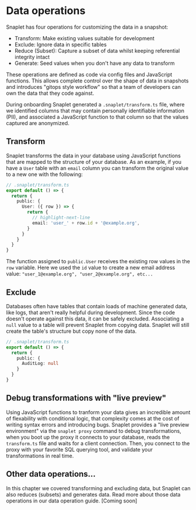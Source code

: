# Data operations

Snaplet has four operations for customizing the data in a snapshot:
- Transform: Make existing values suitable for development
- Exclude: Ignore data in specific tables
- Reduce (Subset): Capture a subset of data whilst keeping referential integrity intact
- Generate: Seed values when you don't have any data to transform

These operations are defined as code via config files and JavaScript functions.
This allows complete control over the shape of data in snapshots and introduces "gitops style workflow" so that a team of developers can own the data that they code against.

During onboarding Snaplet generated a `.snaplet/transform.ts` file, where we identified columns that may contain personally identifiable information (PII), and associated a JavaScript function to that column so that the values captured are anonymized.

## Transform

Snaplet transforms the data in your database using JavaScript functions that are mapped to the structure of your database.
As an example, if you have a `User` table with an `email` column you can transform the original value to a new one with the following:

```typescript
// .snaplet/transform.ts
export default () => {
  return {
    public: {
      User: ({ row }) => {
        return {
          // highlight-next-line
          email: 'user_' + row.id + '@example.org', 
        }
      }
    }
  }
}
```

The function assigned to `public.User` receives the existing row values in the `row` variable. Here we used the `id` value to create a new email address value: `"user_1@example.org", "user_2@example.org", etc...` 

## Exclude

Databases often have tables that contain loads of machine generated data, like logs, that aren't really helpful during development.
Since the code doesn't operate against this data, it can be safely excluded.
Associating a `null` value to a table will prevent Snaplet from copying data.
Snaplet will still create the table's structure but copy none of the data.

```typescript
// .snaplet/transform.ts
export default () => {
  return {
    public: {
      AuditLog: null
    }
  }
}
```

## Debug transformations with "live preview"

Using JavaScript functions to tranform your data gives an incredible amount of flexability with conditional logic, that complexity comes at the cost of writing syntax errors and introducing bugs.
Snaplet provides a "live preview environment" via the `snaplet proxy` command to debug transformations, when you boot up the proxy it connects to your database, reads the `transform.ts` file and waits for a client connection.
Then, you connect to the proxy with your favorite SQL querying tool, and validate your transformations in real time.


## Other data operations...

In this chapter we covered transforming and excluding data, but Snaplet can also reduces (subsets) and generates data. Read more about those data operations in our data operation guide. [Coming soon]
